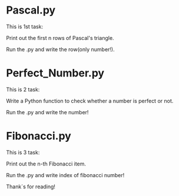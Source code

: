 # Pascal.py
This is 1st task:

Print out the first n rows of Pascal's triangle.

Run the .py and write the row(only number!).

# Perfect_Number.py
This is 2 task:

Write a Python function to check whether a number is perfect or not.

Run the .py and write the number!

# Fibonacci.py
This is 3 task:

Print out the n-th Fibonacci item.

Run the .py and write index of fibonacci number!

Thank`s for reading!

